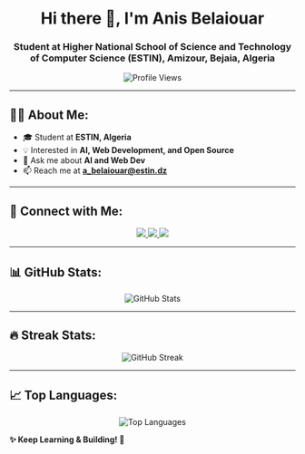 <h1 align="center">Hi there 👋, I'm Anis Belaiouar</h1>
<h3 align="center">Student at Higher National School of Science and Technology of Computer Science (ESTIN), Amizour, Bejaia, Algeria</h3>

<p align="center">
  <img src="https://komarev.com/ghpvc/?username=anisbl&label=PROFILE+VIEWS&color=blue&style=for-the-badge" alt="Profile Views" />
</p>

---

## 🧑‍💻 About Me:
- 🎓 Student at **ESTIN, Algeria**  
- 💡 Interested in **AI, Web Development, and Open Source**  
- 💬 Ask me about **AI and Web Dev**  
- 📫 Reach me at **a_belaiouar@estin.dz**  

---

## 🚀 Connect with Me:
<p align="center">
  <a href="https://www.linkedin.com/in/anis-belaiouar">
    <img src="https://img.shields.io/badge/LinkedIn-0077B5?style=for-the-badge&logo=linkedin&logoColor=white" />
  </a>
  <a href="mailto:a_belaiouar@estin.dz">
    <img src="https://img.shields.io/badge/Email-D14836?style=for-the-badge&logo=gmail&logoColor=white" />
  </a>
  <a href="https://github.com/anisbl">
    <img src="https://img.shields.io/badge/GitHub-181717?style=for-the-badge&logo=github&logoColor=white" />
  </a>
</p>

---

## 📊 GitHub Stats:
<p align="center">
  <img src="https://github-readme-stats.vercel.app/api?username=anisbl&theme=dark&hide_border=false&include_all_commits=false&count_private=true" alt="GitHub Stats" />
</p>

---

## 🔥 Streak Stats:
<p align="center">
  <img src="https://streak-stats.demolab.com?user=anisbl&theme=dark&hide_border=false" alt="GitHub Streak" />
</p>

---




## 📈 Top Languages:
<p align="center">
  <img src="https://github-readme-stats.vercel.app/api/top-langs/?username=anisbl&theme=dark&hide_border=false&include_all_commits=true&count_private=true&layout=compact" alt="Top Languages" />
</p>



**✨ Keep Learning & Building! 🚀**
